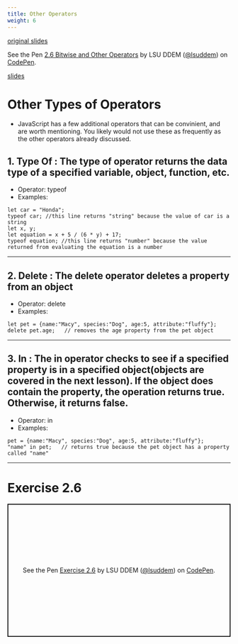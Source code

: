 ```yaml
---
title: Other Operators
weight: 6
---
```

[original slides](../old_presentation2_6)

<p data-height="600" data-theme-id="33744" data-slug-hash="92b046cbaf4de94f5b368a90c60cc178" data-default-tab="js" data-user="lsuddem" data-embed-version="2" data-pen-title="2.6 Other Operators" data-editable="true" class="codepen">See the Pen <a href="https://codepen.io/lsuddem/pen/92b046cbaf4de94f5b368a90c60cc178/">2.6 Bitwise and Other Operators</a> by LSU DDEM (<a href="https://codepen.io/lsuddem">@lsuddem</a>) on <a href="https://codepen.io">CodePen</a>.</p>
<script async src="https://static.codepen.io/assets/embed/ei.js"></script>


[slides](../presentation2_6)

# Other Types of Operators 

* JavaScript has a few additional operators that can be convinient, and are worth mentioning. You likely would not use these as frequently as the other operators already discussed.

## 1. Type Of : The type of operator returns the data type of a specified variable, object, function, etc.

* Operator: typeof
* Examples:
```
let car = "Honda";
typeof car; //this line returns "string" because the value of car is a string
let x, y;
let equation = x + 5 / (6 * y) + 17;
typeof equation; //this line returns "number" because the value returned from evaluating the equation is a number
```
---
## 2. Delete : The delete operator deletes a property from an object
* Operator: delete
* Examples:
```
let pet = {name:"Macy", species:"Dog", age:5, attribute:"fluffy"};
delete pet.age;   // removes the age property from the pet object
```
---
## 3. In : The in operator checks to see if a specified property is in a specified object(objects are covered in the next lesson). If the object does contain the property, the operation returns true. Otherwise, it returns false.
* Operator: in
* Examples:
```
pet = {name:"Macy", species:"Dog", age:5, attribute:"fluffy"};
"name" in pet;   // returns true because the pet object has a property called "name"
```
---
# Exercise 2.6

<p class="codepen" data-height="300" data-default-tab="html,result" data-slug-hash="GgKrvVz" data-pen-title="Exercise 2.6" data-user="lsuddem" style="height: 300px; box-sizing: border-box; display: flex; align-items: center; justify-content: center; border: 2px solid; margin: 1em 0; padding: 1em;">
  <span>See the Pen <a href="https://codepen.io/lsuddem/pen/GgKrvVz">
  Exercise 2.6</a> by LSU DDEM (<a href="https://codepen.io/lsuddem">@lsuddem</a>)
  on <a href="https://codepen.io">CodePen</a>.</span>
</p>
<script async src="https://cpwebassets.codepen.io/assets/embed/ei.js"></script>